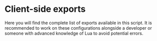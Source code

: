 # Client-side exports

Here you will find the complete list of exports available in this script. It is recommended to work on these configurations alongside a developer or someone with advanced knowledge of Lua to avoid potential errors.
